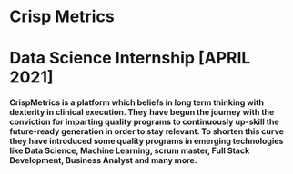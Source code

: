 # Crisp Metrics
# Data Science Internship [APRIL 2021]
**CrispMetrics is a platform which beliefs in long term thinking with dexterity in clinical execution. They have begun the journey with the conviction for imparting quality programs to continuously up-skill the future-ready generation in order to stay relevant. To shorten this curve they have introduced some quality programs in emerging technologies like Data Science, Machine Learning, scrum master, Full Stack Development, Business Analyst and many more.**
